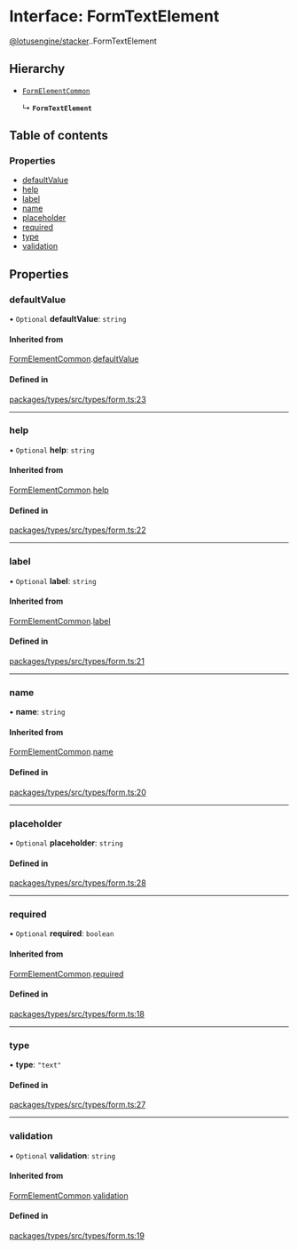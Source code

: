 # Interface: FormTextElement

[@lotusengine/stacker](../wiki/@lotusengine.stacker).[<internal>](../wiki/@lotusengine.stacker.%3Cinternal%3E).FormTextElement

## Hierarchy

- [`FormElementCommon`](../wiki/@lotusengine.stacker.%3Cinternal%3E.FormElementCommon)

  ↳ **`FormTextElement`**

## Table of contents

### Properties

- [defaultValue](../wiki/@lotusengine.stacker.%3Cinternal%3E.FormTextElement#defaultvalue)
- [help](../wiki/@lotusengine.stacker.%3Cinternal%3E.FormTextElement#help)
- [label](../wiki/@lotusengine.stacker.%3Cinternal%3E.FormTextElement#label)
- [name](../wiki/@lotusengine.stacker.%3Cinternal%3E.FormTextElement#name)
- [placeholder](../wiki/@lotusengine.stacker.%3Cinternal%3E.FormTextElement#placeholder)
- [required](../wiki/@lotusengine.stacker.%3Cinternal%3E.FormTextElement#required)
- [type](../wiki/@lotusengine.stacker.%3Cinternal%3E.FormTextElement#type)
- [validation](../wiki/@lotusengine.stacker.%3Cinternal%3E.FormTextElement#validation)

## Properties

### defaultValue

• `Optional` **defaultValue**: `string`

#### Inherited from

[FormElementCommon](../wiki/@lotusengine.stacker.%3Cinternal%3E.FormElementCommon).[defaultValue](../wiki/@lotusengine.stacker.%3Cinternal%3E.FormElementCommon#defaultvalue)

#### Defined in

[packages/types/src/types/form.ts:23](https://github.com/lotusengine/sdk/blob/fdb90a3/packages/types/src/types/form.ts#L23)

___

### help

• `Optional` **help**: `string`

#### Inherited from

[FormElementCommon](../wiki/@lotusengine.stacker.%3Cinternal%3E.FormElementCommon).[help](../wiki/@lotusengine.stacker.%3Cinternal%3E.FormElementCommon#help)

#### Defined in

[packages/types/src/types/form.ts:22](https://github.com/lotusengine/sdk/blob/fdb90a3/packages/types/src/types/form.ts#L22)

___

### label

• `Optional` **label**: `string`

#### Inherited from

[FormElementCommon](../wiki/@lotusengine.stacker.%3Cinternal%3E.FormElementCommon).[label](../wiki/@lotusengine.stacker.%3Cinternal%3E.FormElementCommon#label)

#### Defined in

[packages/types/src/types/form.ts:21](https://github.com/lotusengine/sdk/blob/fdb90a3/packages/types/src/types/form.ts#L21)

___

### name

• **name**: `string`

#### Inherited from

[FormElementCommon](../wiki/@lotusengine.stacker.%3Cinternal%3E.FormElementCommon).[name](../wiki/@lotusengine.stacker.%3Cinternal%3E.FormElementCommon#name)

#### Defined in

[packages/types/src/types/form.ts:20](https://github.com/lotusengine/sdk/blob/fdb90a3/packages/types/src/types/form.ts#L20)

___

### placeholder

• `Optional` **placeholder**: `string`

#### Defined in

[packages/types/src/types/form.ts:28](https://github.com/lotusengine/sdk/blob/fdb90a3/packages/types/src/types/form.ts#L28)

___

### required

• `Optional` **required**: `boolean`

#### Inherited from

[FormElementCommon](../wiki/@lotusengine.stacker.%3Cinternal%3E.FormElementCommon).[required](../wiki/@lotusengine.stacker.%3Cinternal%3E.FormElementCommon#required)

#### Defined in

[packages/types/src/types/form.ts:18](https://github.com/lotusengine/sdk/blob/fdb90a3/packages/types/src/types/form.ts#L18)

___

### type

• **type**: ``"text"``

#### Defined in

[packages/types/src/types/form.ts:27](https://github.com/lotusengine/sdk/blob/fdb90a3/packages/types/src/types/form.ts#L27)

___

### validation

• `Optional` **validation**: `string`

#### Inherited from

[FormElementCommon](../wiki/@lotusengine.stacker.%3Cinternal%3E.FormElementCommon).[validation](../wiki/@lotusengine.stacker.%3Cinternal%3E.FormElementCommon#validation)

#### Defined in

[packages/types/src/types/form.ts:19](https://github.com/lotusengine/sdk/blob/fdb90a3/packages/types/src/types/form.ts#L19)
